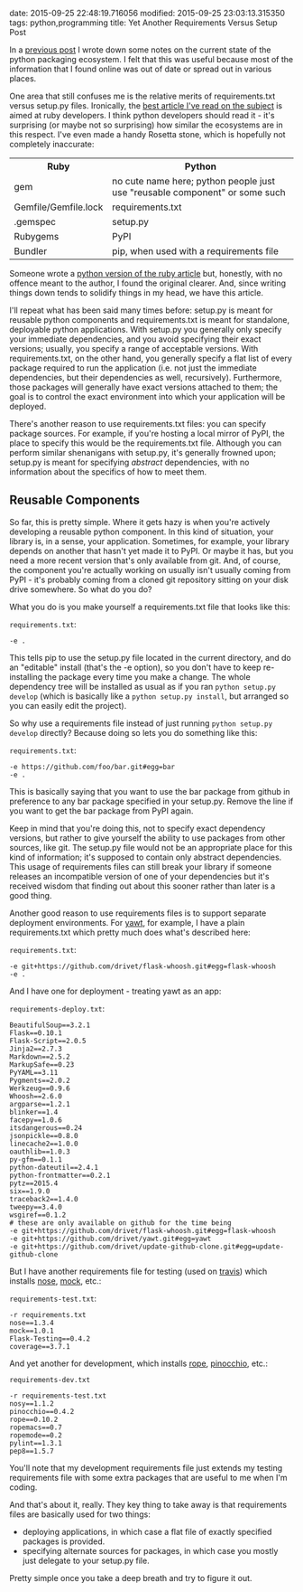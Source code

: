date: 2015-09-25 22:48:19.716056
modified: 2015-09-25 23:03:13.315350
tags: python,programming
title: Yet Another Requirements Versus Setup Post

In a [previous post][1] I wrote down some notes on the current state of the
python packaging ecosystem.  I felt that this was useful because most of the
information that I found online was out of date or spread out in various
places.

One area that still confuses me is the relative merits of requirements.txt
versus setup.py files.  Ironically, the
[best article I've read on the subject][2] is aimed at ruby developers.  I
think python developers should read it - it's surprising (or maybe not so
surprising) how similar the ecosystems are in this respect.  I've even made
a handy Rosetta stone, which is hopefully not completely inaccurate:

<table>
<tr><th>Ruby</th><th>Python</th></tr>
<tr><td>gem</td><td>no cute name here; python people just use "reusable component" or some such</td></tr>
<tr><td>Gemfile/Gemfile.lock</td><td>requirements.txt</td></tr>
<tr><td>.gemspec</td><td>setup.py</td></tr>
<tr><td>Rubygems</td><td>PyPI</td></tr>
<tr><td>Bundler</td><td>pip, when used with a requirements file</td></tr>
</table>

Someone wrote a [python version of the ruby article][3] but, honestly, with
no offence meant to the author, I found the original clearer.  And, since
writing things down tends to solidify things in my head, we have this
article.

I'll repeat what has been said many times before: setup.py is meant for
reusable python components and requirements.txt is meant for standalone,
deployable python applications.  With setup.py you generally only specify
your immediate dependencies, and you avoid specifying their exact versions;
usually, you specify a range of acceptable versions.  With requirements.txt,
on the other hand, you generally specify a flat list of every package
required to run the application (i.e. not just the immediate dependencies,
but their dependencies as well, recursively).  Furthermore, those packages
will generally have exact versions attached to them; the goal is to control
the exact environment into which your application will be deployed.

There's another reason to use requirements.txt files: you can specify
package sources.  For example, if you're hosting a local mirror of PyPI, the
place to specify this would be the requirements.txt file.  Although you can
perform similar shenanigans with setup.py, it's generally frowned upon;
setup.py is meant for specifying *abstract* dependencies, with no
information about the specifics of how to meet them.

## Reusable Components

So far, this is pretty simple.  Where it gets hazy is when you're actively
developing a reusable python component.  In this kind of situation, your
library is, in a sense, your application.  Sometimes, for example, your
library depends on another that hasn't yet made it to PyPI.  Or maybe it
has, but you need a more recent version that's only available from git.
And, of course, the component you're actually working on usually isn't
usually coming from PyPI - it's probably coming from a cloned git repository
sitting on your disk drive somewhere.  So what do you do?

What you do is you make yourself a requirements.txt file that looks like
this:

`requirements.txt`:

    -e .

This tells pip to use the setup.py file located in the current directory,
and do an "editable" install (that's the -e option), so you don't have to
keep re-installing the package every time you make a change.  The whole
dependency tree will be installed as usual as if you ran `python setup.py
develop` (which is basically like a `python setup.py install`, but arranged
so you can easily edit the project).

So why use a requirements file instead of just running `python setup.py
develop` directly?  Because doing so lets you do something like this:

`requirements.txt`:

    -e https://github.com/foo/bar.git#egg=bar
    -e .

This is basically saying that you want to use the bar package from github in
preference to any bar package specified in your setup.py.  Remove the line
if you want to get the bar package from PyPI again.

Keep in mind that you're doing this, not to specify exact dependency
versions, but rather to give yourself the ability to use packages from other
sources, like git.  The setup.py file would not be an appropriate place for
this kind of information; it's supposed to contain only abstract
dependencies.  This usage of requirements files can still break your library
if someone releases an incompatible version of one of your dependencies but
it's received wisdom that finding out about this sooner rather than later is
a good thing.

Another good reason to use requirements files is to support separate
deployment environments.  For [yawt][8], for example, I have a plain
requirements.txt which pretty much does what's described here:

`requirements.txt`:

    -e git+https://github.com/drivet/flask-whoosh.git#egg=flask-whoosh
    -e .

And I have one for deployment - treating yawt as an app:

`requirements-deploy.txt`:

    BeautifulSoup==3.2.1
    Flask==0.10.1
    Flask-Script==2.0.5
    Jinja2==2.7.3
    Markdown==2.5.2
    MarkupSafe==0.23
    PyYAML==3.11
    Pygments==2.0.2
    Werkzeug==0.9.6
    Whoosh==2.6.0
    argparse==1.2.1
    blinker==1.4
    facepy==1.0.6
    itsdangerous==0.24
    jsonpickle==0.8.0
    linecache2==1.0.0
    oauthlib==1.0.3
    py-gfm==0.1.1
    python-dateutil==2.4.1
    python-frontmatter==0.2.1
    pytz==2015.4
    six==1.9.0
    traceback2==1.4.0
    tweepy==3.4.0
    wsgiref==0.1.2
    # these are only available on github for the time being
    -e git+https://github.com/drivet/flask-whoosh.git#egg=flask-whoosh
    -e git+https://github.com/drivet/yawt.git#egg=yawt
    -e git+https://github.com/drivet/update-github-clone.git#egg=update-github-clone

But I have another requirements file for testing (used on [travis][9]) which
installs [nose][4], [mock][5], etc.:

`requirements-test.txt`:

    -r requirements.txt
    nose==1.3.4
    mock==1.0.1
    Flask-Testing==0.4.2
    coverage==3.7.1

And yet another for development, which installs [rope][6], [pinocchio][7],
etc.:

`requirements-dev.txt`

    -r requirements-test.txt
    nosy==1.1.2
    pinocchio==0.4.2
    rope==0.10.2
    ropemacs==0.7
    ropemode==0.2
    pylint==1.3.1
    pep8==1.5.7

You'll note that my development requirements file just extends my testing
requirements file with some extra packages that are useful to me when I'm
coding.

And that's about it, really.  They key thing to take away is that
requirements files are basically used for two things:

 * deploying applications, in which case a flat file of exactly specified
   packages is provided.
 * specifying alternate sources for packages, in which case you mostly just
   delegate to your setup.py file.

Pretty simple once you take a deep breath and try to figure it out.


[1]: /2015/01/15/python-packaging
[2]: http://yehudakatz.com/2010/12/16/clarifying-the-roles-of-the-gemspec-and-gemfile/
[3]: https://caremad.io/2013/07/setup-vs-requirement/
[4]: https://nose.readthedocs.org/en/latest/
[5]: https://github.com/testing-cabal/mock
[6]: https://github.com/python-rope/rope
[7]: https://github.com/mkwiatkowski/pinocchio
[8]: https://github.com/drivet/yawt
[9]: https://travis-ci.org/
